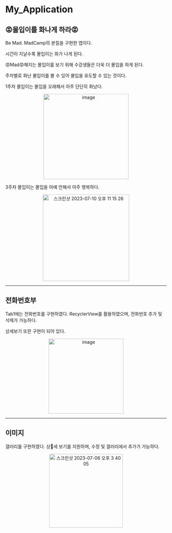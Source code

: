 # My_Application


## 😡몰입이를 화나게 하라😡

Be Mad. MadCamp의 본질을 구현한 앱이다.


시간이 지날수록 몰입이는 화가 나게 된다.

😡Mad😡해지는 몰입이를 보기 위해 수강생들은 더욱 더 몰입을 하게 된다.

주차별로 화난 몰입이를 볼 수 있어 몰입을 유도할 수 있는 것이다.

1주차 몰입이는 몰입을 오래해서 아주 단단히 화났다.
<p align = "center">
<img width="266" alt="image" src="https://github.com/txxnrd/My_Application/assets/106647507/37a892d3-e1db-4e7a-94df-3214dd7920d0">
</p>
3주차 몰입이는 몰입을 아예 안해서 아주 행복하다.

<p align = "center">
<img width="270" alt="스크린샷 2023-07-10 오후 11 15 26" src="https://github.com/txxnrd/My_Application/assets/106647507/691ba090-fb81-4098-984e-48402ec329c1">
</p>





***

## 전화번호부
Tab1에는 전화번호를 구현하였다. RecyclerView를 활용하였으며, 전화번호 추가 및 삭제가 가능하다.


상세보기 또한 구현이 되어 있다.

<p align ="center">
<img width="234" alt="image" src="https://github.com/txxnrd/My_Application/assets/106647507/951385a5-fb9f-487f-a218-9eee36f81cfd">
</p>


***
## 이미지

갤러리를 구현하였다. 상세 보기를 지원하며, 수정 및 갤러리에서 추가가 가능하다.

<p align ="center">
<img width="230" alt="스크린샷 2023-07-06 오후 3 40 05" src="https://github.com/txxnrd/My_Application/assets/106647507/8f785710-39d5-4df2-817b-71ebc6f8e906">
</p>






